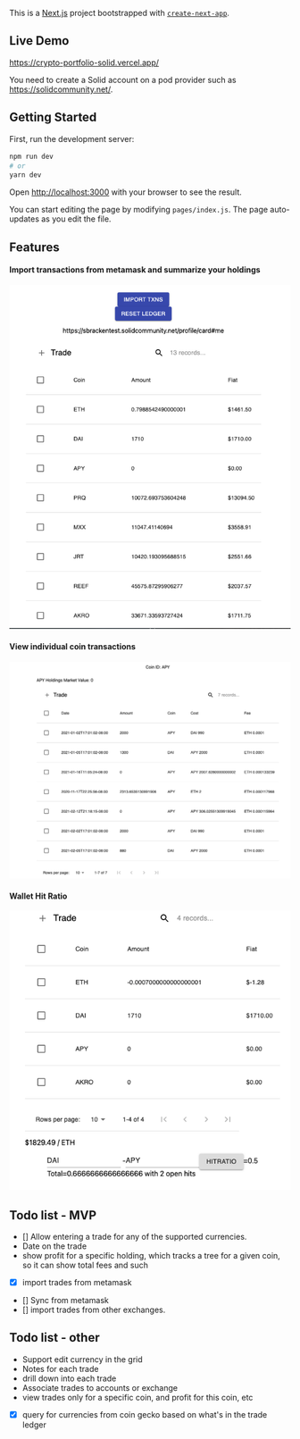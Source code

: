 This is a [Next.js](https://nextjs.org/) project bootstrapped
with [`create-next-app`](https://github.com/vercel/next.js/tree/canary/packages/create-next-app).

## Live Demo
https://crypto-portfolio-solid.vercel.app/

You need to create a Solid account on a pod provider such as https://solidcommunity.net/.

## Getting Started

First, run the development server:

```bash
npm run dev
# or
yarn dev
```

Open [http://localhost:3000](http://localhost:3000) with your browser to see the result.

You can start editing the page by modifying `pages/index.js`. The page auto-updates as you edit the file.


## Features
#### Import transactions from metamask and summarize your holdings
![wallet](https://github.com/abigpotostew/crypto-portfolio-solid/blob/main/docs/sync-metamask-wallet.png?raw=true)

#### View individual coin transactions
![coin](https://github.com/abigpotostew/crypto-portfolio-solid/blob/main/docs/one-coin-page.png?raw=true)

#### Wallet Hit Ratio

![hit ratio](https://github.com/abigpotostew/crypto-portfolio-solid/blob/main/docs/summary-and-hit-ratio.png?raw=true)

## Todo list - MVP

* [] Allow entering a trade for any of the supported currencies.
* Date on the trade
* show profit for a specific holding, which tracks a tree for a given coin, so it can show total fees and such
* [x] import trades from metamask
* [] Sync from metamask
* [] import trades from other exchanges.

## Todo list - other

* Support edit currency in the grid
* Notes for each trade
* drill down into each trade
* Associate trades to accounts or exchange
* view trades only for a specific coin, and profit for this coin, etc
* [x] query for currencies from coin gecko based on what's in the trade ledger

